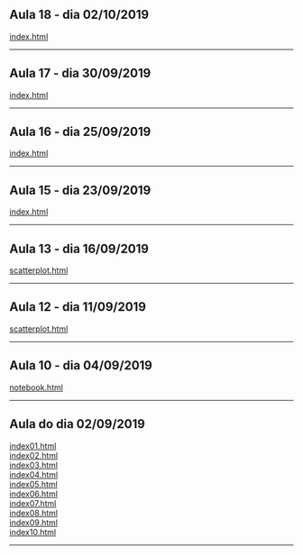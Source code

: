 ## Aula 18 - dia 02/10/2019

[index.html](d3_leaflet/crimes-in-chicago/index.html)

---

## Aula 17 - dia 30/09/2019

[index.html](d3_leaflet/index.html)

---

## Aula 16 - dia 25/09/2019

[index.html](d3_crossfilter_2/index.html)

---

## Aula 15 - dia 23/09/2019

[index.html](d3_crossfilter/index.html)

---

## Aula 13 - dia 16/09/2019

[scatterplot.html](d3_update/scatterplot.html)

---

## Aula 12 - dia 11/09/2019

[scatterplot.html](d3_scale/scatterplot.html)


---

## Aula 10 - dia 04/09/2019

[notebook.html](d3_intro/notebook.html)

---

## Aula do dia 02/09/2019

[index01.html](basic/index01.html)<br>
[index02.html](basic/index02.html)<br>
[index03.html](basic/index03.html)<br>
[index04.html](basic/index04.html)<br>
[index05.html](basic/index05.html)<br>
[index06.html](basic/index06.html)<br>
[index07.html](basic/index07.html)<br>
[index08.html](basic/index08.html)<br>
[index09.html](basic/index09.html)<br>
[index10.html](basic/index10.html)<br>

---
